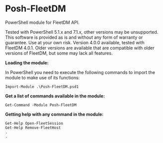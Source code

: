 # Posh-FleetDM
PowerShell module for FleetDM API.

Tested with PowerShell 5.1.x and 7.1.x, other versions may be unsupported.
This software is provided as is and without any form of warranty or guarantee.  Use at your own risk.
Version 4.0.0 available, tested with FleetDM 4.0.1.
Older versions are available that are compatible with older versions of FleetDM, but some may lack all features.

**Loading the module:**

In PowerShell you need to execute the following commands to import the module to make use of its functions:

    Import-Module .\Posh-FleetDM.psd1

**Get a list of commands available in the module:**

    Get-Command -Module Posh-FleetDM

**Getting help with any command in the module:**

    Get-Help Open-FleetSession
    Get-Help Remove-FleetHost
    .
    .
